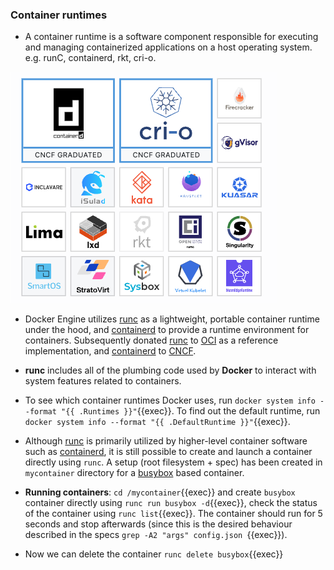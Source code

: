
### Container runtimes

* A container runtime is a software component responsible for executing and managing containerized applications on a host operating system. e.g. runC, containerd, rkt, cri-o.

![Scan results](./assets/container_runtimes.png)


* Docker Engine utilizes [runc](https://github.com/opencontainers/runc) as a lightweight, portable container runtime under the hood, and [containerd](https://containerd.io/) to provide a runtime environment for containers. Subsequently donated [runc](https://github.com/opencontainers/runc) to [OCI](https://opencontainers.org/about/overview/) as a reference implementation, and [containerd](https://containerd.io/) to [CNCF](https://www.cncf.io/projects/containerd/).

* **runc** includes all of the plumbing code used by **Docker** to interact with system features related to containers. 

* To see which container runtimes Docker uses, run `docker system info --format "{{ .Runtimes }}"`{{exec}}. To find out the default runtime, run `docker system info --format "{{ .DefaultRuntime }}"`{{exec}}.


* Although [runc](https://github.com/opencontainers/runc) is primarily utilized by higher-level container software such as [containerd](https://containerd.io/), it is still possible to create and launch a container directly using `runc`. A setup (root filesystem + spec) has been created in `mycontainer` directory for a [busybox](https://hub.docker.com/_/busybox) based container.

* **Running containers**: `cd /mycontainer`{{exec}} and create `busybox` container directly using `runc run busybox -d`{{exec}}, check the status of the container using `runc list`{{exec}}. The container should run for 5 seconds and stop afterwards (since this is the desired behaviour described in the specs `grep -A2 "args" config.json `{{exec}}).

* Now we can delete the container `runc delete busybox`{{exec}}